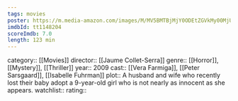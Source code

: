 ```yaml
---
tags: movies
poster: https://m.media-amazon.com/images/M/MV5BMTBjMjY0ODEtZGVkMy00MjUyLTlkMjAtNDBmNzVjOTk0NzQyXkEyXkFqcGdeQXVyNTA4NzY1MzY@._V1_SX300.jpg
imdbId: tt1148204
scoreImdb: 7.0
length: 123 min
---
```


category:: [[Movies]]
director:: [[Jaume Collet-Serra]]
genre:: [[Horror]], [[Mystery]], [[Thriller]]
year:: 2009
cast:: [[Vera Farmiga]], [[Peter Sarsgaard]], [[Isabelle Fuhrman]]
plot:: A husband and wife who recently lost their baby adopt a 9-year-old girl who is not nearly as innocent as she appears.
watchlist::
rating::
